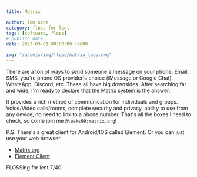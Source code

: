 ```yaml
---
title: Matrix

author: Tom Kent
category: floss-for-lent
tags: [software, floss]
# publish date
date: 2023-03-01 00:00:00 +0600

img: "/assets/img/floss/matrix_logo.svg"
---
```


There are a ton of ways to send someone a message on your phone. Email, SMS, you're phone OS provider's choice 
(iMessage or Google Chat), WhatsApp, Discord, etc. These all have big downsides. After searching far and wide, I'm 
ready to declare that the Matrix system is the answer. 

It provides a rich method of communication for individuals and groups. Voice/Video calls/rooms, complete security and 
privacy, ability to use from any device, no need to link to a phone number. That's all the boxes I need to check, so
come join me `@teeks99:matrix.org`!

P.S. There's a great client for Android/IOS called Element. Or you can just use your web browser.

*   [Matrix.org](https://matrix.org/)
*   [Element Client](https://element.io/)

FLOSSing for lent 7/40